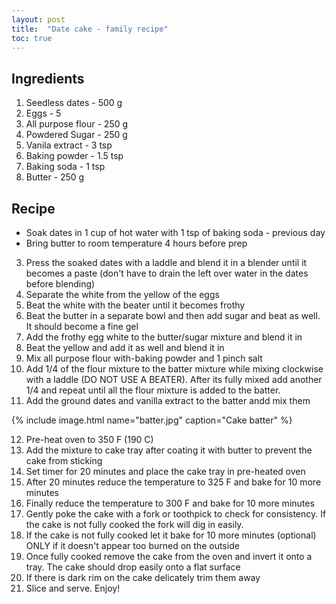 ```yaml
---
layout: post
title:  "Date cake - family recipe"
toc: true
---
```


## Ingredients
1. Seedless dates - 500 g
2. Eggs - 5
3. All purpose flour - 250 g
4. Powdered Sugar - 250 g
5. Vanila extract - 3 tsp
6. Baking powder - 1.5 tsp
7. Baking soda - 1 tsp
8. Butter - 250 g

## Recipe
* Soak dates in 1 cup of hot water with 1 tsp of baking soda - previous day
* Bring butter to room temperature 4 hours before prep
3. Press the soaked dates with a laddle and blend it in a blender until it becomes a paste (don't have to drain the left over water in the dates before blending)
4. Separate the white from the yellow of the eggs
5. Beat the white with the beater until it becomes frothy
6. Beat the butter in a separate bowl and then add sugar and beat as well. It should become a fine gel
7. Add the frothy egg white to the butter/sugar mixture and blend it in
8. Beat the yellow and add it as well and blend it in
9. Mix all purpose flour with-baking powder and 1 pinch salt
10. Add 1/4 of the flour mixture to the batter mixture while mixing clockwise with a laddle (DO NOT USE A BEATER). After its fully mixed add another 1/4 and repeat until all the flour mixture is added to the batter.
11. Add the ground dates and vanilla extract to the batter andd mix them

{% include image.html name="batter.jpg" caption="Cake batter" %}

12. Pre-heat oven to 350 F (190 C)
13. Add the mixture to cake tray after coating it with butter to prevent the cake from sticking
14. Set timer for 20 minutes and place the cake tray in pre-heated oven
15. After 20 minutes reduce the temperature to 325 F and bake for 10 more minutes
16. Finally reduce the temperature to 300 F and bake for 10 more minutes
17. Gently poke the cake with a fork or toothpick to check for consistency. If the cake is not fully cooked the fork will dig in easily.
18. If the cake is not fully cooked let it bake for 10 more minutes (optional) ONLY if it doesn't appear too burned on the outside
19. Once fully cooked remove the cake from the oven and invert it onto a tray. The cake should drop easily onto a flat surface
20. If there is dark rim on the cake delicately trim them away
21. Slice and serve. Enjoy!